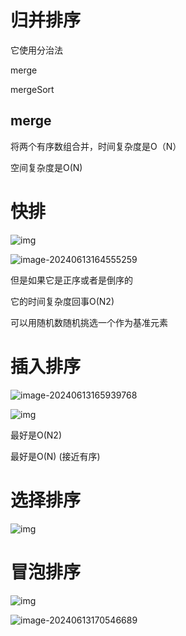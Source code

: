 # 归并排序

它使用分治法

merge

mergeSort





## merge

将两个有序数组合并，时间复杂度是O（N）

空间复杂度是O(N)







# 快排



![img](https://img-blog.csdnimg.cn/20210515134431451.gif#pic_center#pic_center)

![image-20240613164555259](../../../AppData/Roaming/Typora/typora-user-images/image-20240613164555259.png)

但是如果它是正序或者是倒序的

它的时间复杂度回事O(N2)

可以用随机数随机挑选一个作为基准元素





# 插入排序

![image-20240613165939768](../../../AppData/Roaming/Typora/typora-user-images/image-20240613165939768.png)



![img](https://img-blog.csdnimg.cn/20210223174254141.gif#pic_center)



最好是O(N2)

最好是O(N) (接近有序)





# 选择排序

![img](https://img-blog.csdnimg.cn/20210509190545640.gif#pic_center)





# 冒泡排序

![img](https://img-blog.csdnimg.cn/20210509190446264.gif#pic_center)



![image-20240613170546689](../../../AppData/Roaming/Typora/typora-user-images/image-20240613170546689.png)